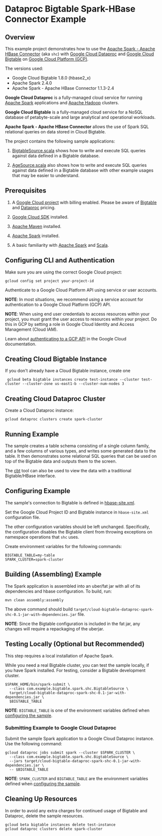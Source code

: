# Dataproc Bigtable Spark-HBase Connector Example

## Overview

This example project demonstrates how to use the [Apache Spark - Apache HBase Connector](https://github.com/hortonworks-spark/shc) (aka `shc`)
with [Google Cloud Dataproc](https://cloud.google.com/dataproc/) and
[Google Cloud Bigtable](https://cloud.google.com/bigtable/) on [Google Cloud Platform (GCP)](https://cloud.google.com/).

The versions used:

* Google Cloud Bigtable 1.8.0 (hbase2_x)
* Apache Spark 2.4.0
* Apache Spark - Apache HBase Connector 1.1.3-2.4

**Google Cloud Dataproc** is a fully-managed cloud service for running [Apache Spark](https://spark.apache.org/) applications and [Apache Hadoop](https://hadoop.apache.org/) clusters.

**Google Cloud Bigtable** is a fully-managed cloud service for a NoSQL database of petabyte-scale and large analytical and operational workloads.

**Apache Spark - Apache HBase Connector** allows the use of Spark SQL relational queries on data stored in Cloud Bigtable.

The project contains the following sample applications:

1. [BigtableSource.scala](src/main/scala/com/example/bigtable/spark/shc/BigtableSource.scala) shows how to write and execute
SQL queries against data defined in a Bigtable database.

1. [AgeSource.scala](src/main/scala/com/example/bigtable/spark/shc/AgeSource.scala) also shows how to write and execute SQL queries against data defined in a Bigtable database with other example usages that may be easier to understand.

## Prerequisites

1. A [Google Cloud project](https://console.cloud.google.com/) with billing enabled. Please
be aware of [Bigtable](https://cloud.google.com/bigtable/pricing)
and [Dataproc](https://cloud.google.com/dataproc/docs/resources/pricing) pricing.

1. [Google Cloud SDK](https://cloud.google.com/sdk/) installed.

1. [Apache Maven](https://maven.apache.org/) installed.

1. [Apache Spark](https://spark.apache.org/) installed.

1. A basic familiarity with [Apache Spark](https://spark.apache.org/) and [Scala](https://www.scala-lang.org/).

## Configuring CLI and Authentication

Make sure you are using the correct Google Cloud project:

    gcloud config set project your-project-id

Authenticate to a Google Cloud Platform API using service or user accounts.

**NOTE**: In most situations, we recommend using a service account for authentication to a Google Cloud Platform (GCP) API.

**NOTE**: When using end user credentials to access resources within your project, you must grant the user access to resources within your project. Do this in GCP by setting a role in Google Cloud Identity and Access Management (Cloud IAM).

Learn about [authenticating to a GCP API](https://cloud.google.com/docs/authentication/) in the Google Cloud documentation.

## Creating Cloud Bigtable Instance

If you don't already have a Cloud Bigtable instance, create one

     gcloud beta bigtable instances create test-instance --cluster test-cluster --cluster-zone us-east1-b --cluster-num-nodes 3

## Creating Cloud Dataproc Cluster

Create a Cloud Dataproc instance:

    gcloud dataproc clusters create spark-cluster

## Running Example

The sample creates a table schema consisting of a single column family, and a
few columns of various types, and writes some generated data to the table. It then
demonstrates some relational SQL queries that can be used on top of the Bigtable data
and outputs them to the screen.

The [cbt](https://cloud.google.com/bigtable/docs/go/cbt-overview) tool can also
be used to view the data with a traditional Bigtable/HBase interface.

## Configuring Example

The sample's connection to Bigtable is defined in [hbase-site.xml](src/main/resources/hbase-site.xml).

Set the Google Cloud Project ID and Bigtable instance in `hbase-site.xml` configuration file.

The other configuration variables should be left unchanged. Specifically, the configuration
disables the Bigtable client from throwing exceptions on namespace operations that `shc` uses.

Create environment variables for the following commands:

    BIGTABLE_TABLE=my-table
    SPARK_CLUSTER=spark-cluster

## Building (Assembling) Example

The Spark application is assembled into an uber/fat jar with all of its dependencies and hbase configuration. To build, run:

    mvn clean assembly:assembly

The above command should build `target/cloud-bigtable-dataproc-spark-shc-0.1-jar-with-dependencies.jar` file.

**NOTE**: Since the Bigtable configuration is included in the fat jar, any changes
 will require a repackaging of the uberjar.

## Testing Locally (Optional but Recommended)

This step requires a local installation of Apache Spark.

While you need a real Bigtable cluster, you can test the sample locally,
if you have Spark installed. For testing, consider a Bigtable development
cluster.

    $SPARK_HOME/bin/spark-submit \
      --class com.example.bigtable.spark.shc.BigtableSource \
      target/cloud-bigtable-dataproc-spark-shc-0.1-jar-with-dependencies.jar \
      $BIGTABLE_TABLE

**NOTE**: `BIGTABLE_TABLE` is one of the environment variables defined when [configuring the sample](#configuring-the-sample).

### Submitting Example to Google Cloud Dataproc

Submit the sample Spark application to a Google Cloud Dataproc instance. Use the following command:

    gcloud dataproc jobs submit spark --cluster $SPARK_CLUSTER \
      --class com.example.bigtable.spark.shc.BigtableSource \
      --jars target/cloud-bigtable-dataproc-spark-shc-0.1-jar-with-dependencies.jar \
      -- $BIGTABLE_TABLE

**NOTE**: `SPARK_CLUSTER` and `BIGTABLE_TABLE` are the environment variables defined when [configuring the sample](#configuring-the-sample).

## Cleaning Up Resources

In order to avoid any extra charges for continued usage of Bigtable and Dataproc,
delete the sample resources.

    gcloud beta bigtable instances delete test-instance
    gcloud dataproc clusters delete spark-cluster
